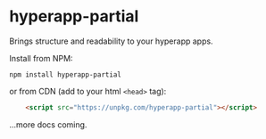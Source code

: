 # hyperapp-partial

Brings structure and readability to your hyperapp apps.

Install from NPM:

```
npm install hyperapp-partial
```

or from CDN (add to your html `<head>` tag):

```html
    <script src="https://unpkg.com/hyperapp-partial"></script>
```

...more docs coming.

